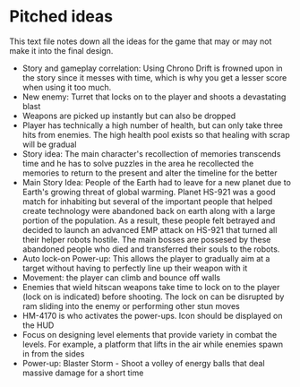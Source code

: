 # Pitched ideas

This text file notes down all the ideas for the game that may or may not make it into the final design. 

- Story and gameplay correlation: Using Chrono Drift is frowned upon in the story since it messes with time, which is why you get a lesser score when using it too much. 
- New enemy: Turret that locks on to the player and shoots a devastating blast
- Weapons are picked up instantly but can also be dropped
- Player has technically a high number of health, but can only take three hits from enemies. The high health pool exists so that healing with scrap will be gradual
- Story idea: The main character's recollection of memories transcends time and he has to solve puzzles in the area he recollected the memories to return to the present and alter the timeline for the better 
- Main Story Idea: People of the Earth had to leave for a new planet due to Earth's growing threat of global warming. Planet HS-921 was a good match for inhabiting but several of the important people that helped create technology were abandoned back on earth along with a large portion of the population. As a result, these people felt betrayed and decided to launch an advanced EMP attack on HS-921 that turned all their helper robots hostile. The main bosses are possesed by these abandoned people who died and transferred their souls to the robots.
- Auto lock-on Power-up: This allows the player to gradually aim at a target without having to perfectly line up their weapon with it
- Movement: the player can climb and bounce off walls
- Enemies that wield hitscan weapons take time to lock on to the player (lock on is indicated) before shooting. The lock on can be disrupted by ram sliding into the enemy or performing other stun moves
- HM-4170 is who activates the power-ups. Icon should be displayed on the HUD
- Focus on designing level elements that provide variety in combat the levels. For example, a platform that lifts in the air while enemies spawn in from the sides
- Power-up: Blaster Storm - Shoot a volley of energy balls that deal massive damage for a short time
